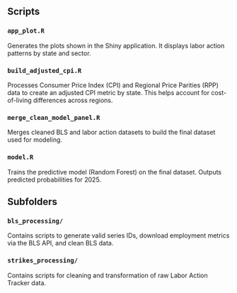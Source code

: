 ## Scripts

### `app_plot.R`
Generates the plots shown in the Shiny application. It displays labor action patterns by state and sector.

### `build_adjusted_cpi.R`
Processes Consumer Price Index (CPI) and Regional Price Parities (RPP) data to create an adjusted CPI metric by state. This helps account for cost-of-living differences across regions.

### `merge_clean_model_panel.R`
Merges cleaned BLS and labor action datasets to build the final dataset used for modeling.

### `model.R`
Trains the predictive model (Random Forest) on the final dataset. Outputs predicted probabilities for 2025.

## Subfolders

### `bls_processing/`
Contains scripts to generate valid series IDs, download employment metrics via the BLS API, and clean BLS data. 

### `strikes_processing/`
Contains scripts for cleaning and transformation of raw Labor Action Tracker data.